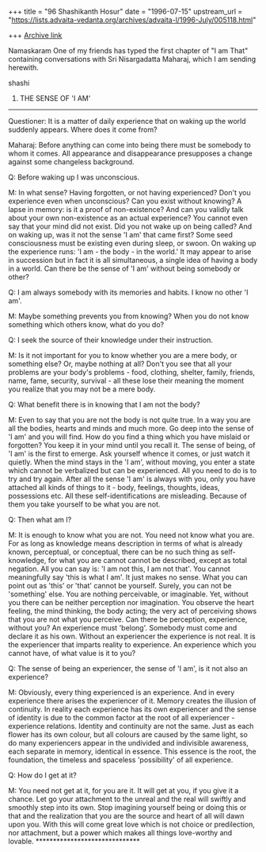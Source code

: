 +++
title = "96 Shashikanth Hosur"
date = "1996-07-15"
upstream_url = "https://lists.advaita-vedanta.org/archives/advaita-l/1996-July/005118.html"

+++
[Archive link](https://lists.advaita-vedanta.org/archives/advaita-l/1996-July/005118.html)

Namaskaram
        One of my friends has typed the first chapter of "I am That"
        containing conversations with Sri Nisargadatta Maharaj, which
        I am sending herewith.

shashi

 1. THE SENSE OF 'I AM'
 ----------------------

 Questioner: It is a matter of daily experience that on waking up the  world
 suddenly appears. Where does it come from?

 Maharaj: Before anything can come into being there must be somebody to whom
 it comes. All appearance and disappearance  presupposes  a  change  against
 some changeless background.

 Q: Before waking up I was unconscious.

 M: In what sense? Having forgotten, or not having  experienced?  Don't  you
 experience even when unconscious? Can you exist without knowing? A lapse in
 memory: is it a proof of non-existence? And can you validly talk about your
 own non-existence as an actual experience? You cannot even  say  that  your
 mind did not exist. Did you not wake up on being called? And on waking  up,
 was it not the sense 'I am' that came first? Some seed  consciousness  must
 be existing even during sleep, or swoon. On waking up the experience  runs:
 'I am - the body - in the world.' It may appear to arise  in succession but
 in fact it is all simultaneous, a single idea of having a body in a  world.
 Can there be the sense of 'I am' without being somebody or other?

 Q: I am always somebody with its memories and habits. I know  no  other  'I
 am'.

 M: Maybe something  prevents  you  from  knowing?  When  you  do  not  know
 something which others know, what do you do?

 Q: I seek the source of their knowledge under their instruction.

 M: Is it not important for you to know whether you  are  a  mere  body,  or
 something else? Or, maybe nothing at all?  Don't  you  see  that  all  your
 problems are your  body's  problems  -  food,  clothing,  shelter,  family,
 friends,  name, fame, security, survival - all these lose their meaning the
 moment you realize that you may not be a mere body.

 Q: What benefit there is in knowing that I am not the body?

 M: Even to say that you are not the body is not quite true. In  a  way  you
 are all the bodies, hearts and minds and much more. Go deep into the  sense
 of 'I am' and you will find. How do you find a thing which you have mislaid
 or forgotten? You keep it in your mind until you recall it.  The  sense  of
 being, of 'I am' is the first to emerge. Ask yourself whence it  comes,  or
 just watch it quietly. When the mind stays in the 'I am',  without  moving,
 you enter a state which cannot be verbalized but can  be  experienced.  All
 you need to do is to try and try again. After  all  the  sense  'I  am'  is
 always with you, only you have attached all kinds of things to it  -  body,
 feelings, thoughts, ideas, possessions etc. All these  self-identifications
 are misleading. Because of them you take yourself to be what you are not.

 Q: Then what am I?

 M: It is enough to know what you are not. You need not know what  you  are.
 For as long as knowledge means description in  terms  of  what  is  already
 known,  perceptual,  or  conceptual,  there  can  be  no  such   thing   as
 self-knowledge, for what you are cannot  cannot  be  described,  except  as
 total  negation. All  you  can say is: 'I am  not this, I am not that'. You
 cannot meaningfully say 'this is what I am'. It just  makes no sense.  What
 you can point out as   'this' or 'that' cannot be yourself. Surely, you can
 not be 'something' else. You are nothing perceivable, or  imaginable.  Yet,
 without you there can be neither perception nor  imagination.  You  observe
 the heart feeling, the mind thinking, the body  acting;  the  very  act  of
 perceiving shows  that  you  are  not  what  you  perceive.  Can  there  be
 perception, experience, without you? An experience must 'belong'.  Somebody
 must come and declare it as his own. Without an experiencer the  experience
 is not real. It is the experiencer that imparts reality to  experience.  An
 experience which you cannot have, of what value is it to you?

 Q: The sense of being an experiencer, the sense of 'I am', is it  not  also
 an experience?

 M: Obviously, every thing  experienced  is  an  experience.  And  in  every
 experience there arises the experiencer of it. Memory creates the  illusion
 of continuity. In reality each experience has its own experiencer and  the
 sense  of identity is  due  to  the  common  factor  at  the  root  of  all
 experiencer - experience relations. Identity and  continuity  are  not  the
 same. Just as each flower has its  own colour, but all colours  are  caused
 by the same light, so do many experiencers  appear  in  the  undivided  and
 indivisible awareness, each separate in memory, identical in essence.  This
 essence  is  the  root,  the   foundation,  the  timeless   and   spaceless
 'possibility' of all experience.

 Q: How do I get at it?

 M: You need not get at it, for you are it. It will get at you, if you  give
 it a chance. Let go your  attachment  to  the  unreal  and  the  real  will
 swiftly and smoothly step into its own. Stop imagining  yourself  being  or
 doing this or  that and the realization that you are the source  and  heart
 of all will dawn  upon you. With this will come great  love  which  is  not
 choice or predilection, nor attachment, but a power which makes all  things
 love-worthy and lovable.
                        ******************************

